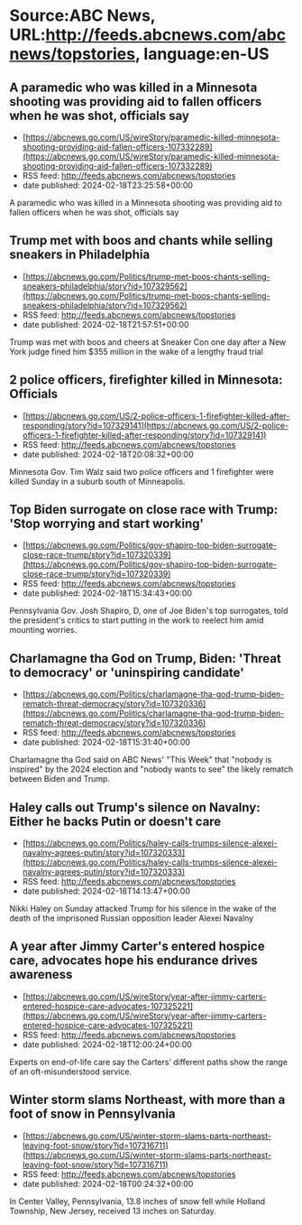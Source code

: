 # Source:ABC News, URL:http://feeds.abcnews.com/abcnews/topstories, language:en-US

## A paramedic who was killed in a Minnesota shooting was providing aid to fallen officers when he was shot, officials say
 - [https://abcnews.go.com/US/wireStory/paramedic-killed-minnesota-shooting-providing-aid-fallen-officers-107332289](https://abcnews.go.com/US/wireStory/paramedic-killed-minnesota-shooting-providing-aid-fallen-officers-107332289)
 - RSS feed: http://feeds.abcnews.com/abcnews/topstories
 - date published: 2024-02-18T23:25:58+00:00

A paramedic who was killed in a Minnesota shooting was providing aid to fallen officers when he was shot, officials say

## Trump met with boos and chants while selling sneakers in Philadelphia
 - [https://abcnews.go.com/Politics/trump-met-boos-chants-selling-sneakers-philadelphia/story?id=107329562](https://abcnews.go.com/Politics/trump-met-boos-chants-selling-sneakers-philadelphia/story?id=107329562)
 - RSS feed: http://feeds.abcnews.com/abcnews/topstories
 - date published: 2024-02-18T21:57:51+00:00

Trump was met with boos and cheers at Sneaker Con one day after a New York judge fined him $355 million in the wake of a lengthy fraud trial

## 2 police officers, firefighter killed in Minnesota: Officials
 - [https://abcnews.go.com/US/2-police-officers-1-firefighter-killed-after-responding/story?id=107329141](https://abcnews.go.com/US/2-police-officers-1-firefighter-killed-after-responding/story?id=107329141)
 - RSS feed: http://feeds.abcnews.com/abcnews/topstories
 - date published: 2024-02-18T20:08:32+00:00

Minnesota Gov. Tim Walz said two police officers and 1 firefighter were killed Sunday in a suburb south of Minneapolis.

## Top Biden surrogate on close race with Trump: 'Stop worrying and start working'
 - [https://abcnews.go.com/Politics/gov-shapiro-top-biden-surrogate-close-race-trump/story?id=107320339](https://abcnews.go.com/Politics/gov-shapiro-top-biden-surrogate-close-race-trump/story?id=107320339)
 - RSS feed: http://feeds.abcnews.com/abcnews/topstories
 - date published: 2024-02-18T15:34:43+00:00

Pennsylvania Gov. Josh Shapiro, D, one of Joe Biden's top surrogates, told the president's critics to start putting in the work to reelect him amid mounting worries.

## Charlamagne tha God on Trump, Biden: 'Threat to democracy' or 'uninspiring candidate'
 - [https://abcnews.go.com/Politics/charlamagne-tha-god-trump-biden-rematch-threat-democracy/story?id=107320336](https://abcnews.go.com/Politics/charlamagne-tha-god-trump-biden-rematch-threat-democracy/story?id=107320336)
 - RSS feed: http://feeds.abcnews.com/abcnews/topstories
 - date published: 2024-02-18T15:31:40+00:00

Charlamagne tha God said on ABC News' "This Week" that "nobody is inspired" by the 2024 election and "nobody wants to see" the likely rematch between Biden and Trump.

## Haley calls out Trump's silence on Navalny: Either he backs Putin or doesn't care
 - [https://abcnews.go.com/Politics/haley-calls-trumps-silence-alexei-navalny-agrees-putin/story?id=107320333](https://abcnews.go.com/Politics/haley-calls-trumps-silence-alexei-navalny-agrees-putin/story?id=107320333)
 - RSS feed: http://feeds.abcnews.com/abcnews/topstories
 - date published: 2024-02-18T14:13:47+00:00

Nikki Haley on Sunday attacked Trump for his silence in the wake of the death of the imprisoned Russian opposition leader Alexei Navalny

## A year after Jimmy Carter's entered hospice care, advocates hope his endurance drives awareness
 - [https://abcnews.go.com/US/wireStory/year-after-jimmy-carters-entered-hospice-care-advocates-107325221](https://abcnews.go.com/US/wireStory/year-after-jimmy-carters-entered-hospice-care-advocates-107325221)
 - RSS feed: http://feeds.abcnews.com/abcnews/topstories
 - date published: 2024-02-18T12:00:24+00:00

Experts on end-of-life care say the Carters&rsquo; different paths show the range of an oft-misunderstood service.

## Winter storm slams Northeast, with more than a foot of snow in Pennsylvania
 - [https://abcnews.go.com/US/winter-storm-slams-parts-northeast-leaving-foot-snow/story?id=107316711](https://abcnews.go.com/US/winter-storm-slams-parts-northeast-leaving-foot-snow/story?id=107316711)
 - RSS feed: http://feeds.abcnews.com/abcnews/topstories
 - date published: 2024-02-18T00:24:32+00:00

In Center Valley, Pennsylvania, 13.8 inches of snow fell while Holland Township, New Jersey, received 13 inches on Saturday.

